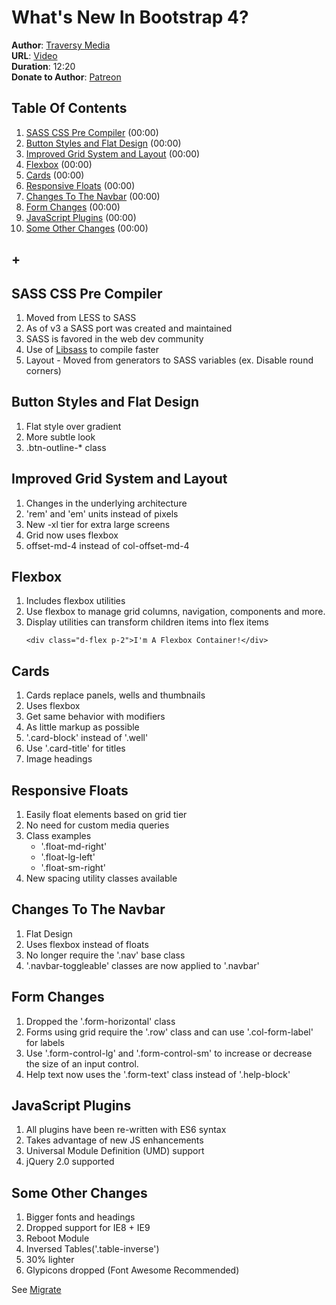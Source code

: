 # What's New In Bootstrap 4?
**Author**: [Traversy Media](https://www.youtube.com/user/TechGuyWeb)  
**URL**: [Video](https://youtu.be/N8GksI_-iIM)  
**Duration**: 12:20  
**Donate to Author**: [Patreon](https://www.patreon.com/traversymedia)  

## Table Of Contents
1. [SASS CSS Pre Compiler](#sass-css-pre-compiler) (00:00)
1. [Button Styles and Flat Design](#button-styles-and-flat-design) (00:00)
1. [Improved Grid System and Layout](#improved-grid-system-and-layout) (00:00)
1. [Flexbox](#flexbox) (00:00)
1. [Cards](#cards) (00:00)
1. [Responsive Floats](#responsive-floats) (00:00)
1. [Changes To The Navbar](#changes-to-the-navbar) (00:00)
1. [Form Changes](#form-changes) (00:00)
1. [JavaScript Plugins](#javascript-plugins) (00:00)
1. [Some Other Changes](#some-other-changes) (00:00)
## +

## SASS CSS Pre Compiler
1. Moved from LESS to SASS
1. As of v3 a SASS port was created and maintained
1. SASS is favored in the web dev community
1. Use of [Libsass](http://sass-lang.com/libsass) to compile faster
1. Layout - Moved from generators to SASS variables (ex. Disable round corners)


## Button Styles and Flat Design
1. Flat style over gradient
1. More subtle look
1. .btn-outline-* class


## Improved Grid System and Layout
1. Changes in the underlying architecture
1. 'rem' and 'em' units instead of pixels
1. New -xl tier for extra large screens
1. Grid now uses flexbox
1. offset-md-4 instead of col-offset-md-4

## Flexbox
1. Includes flexbox utilities
1. Use flexbox to manage grid columns, navigation, components and more.
1. Display utilities can transform children items into flex items
    ```
    <div class="d-flex p-2">I'm A Flexbox Container!</div>
    ```

## Cards
1. Cards replace panels, wells and thumbnails
1. Uses flexbox
1. Get same behavior with modifiers
1. As little markup as possible
1. '.card-block' instead of '.well'
1. Use '.card-title' for titles
1. Image headings

## Responsive Floats
1. Easily float elements based on grid tier
1. No need for custom media queries
1. Class examples
   * '.float-md-right'
   * '.float-lg-left'
   * '.float-sm-right'
1. New spacing utility classes available

## Changes To The Navbar
1. Flat Design
1. Uses flexbox instead of floats
1. No longer require the '.nav' base class
1. '.navbar-toggleable' classes are now applied to '.navbar'

## Form Changes
1. Dropped the '.form-horizontal' class
1. Forms using grid require the '.row' class and can use '.col-form-label' for labels
1. Use '.form-control-lg' and '.form-control-sm' to increase or decrease the size of an input control.
1. Help text now uses the '.form-text' class instead of '.help-block'

## JavaScript Plugins
1. All plugins have been re-written with ES6 syntax
1. Takes advantage of new JS enhancements
1. Universal Module Definition (UMD) support
1. jQuery 2.0 supported

## Some Other Changes
1. Bigger fonts and headings
1. Dropped support for IE8 + IE9
1. Reboot Module
1. Inversed Tables('.table-inverse')
1. 30% lighter
1. Glypicons dropped (Font Awesome Recommended)

See [Migrate](https://v4-alpha.getbootstrap.com/migration)
